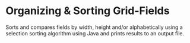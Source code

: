 # Organizing & Sorting Grid-Fields
Sorts and compares fields by width, height and/or alphabetically using a selection sorting algorithm using Java and prints results to an output file.
